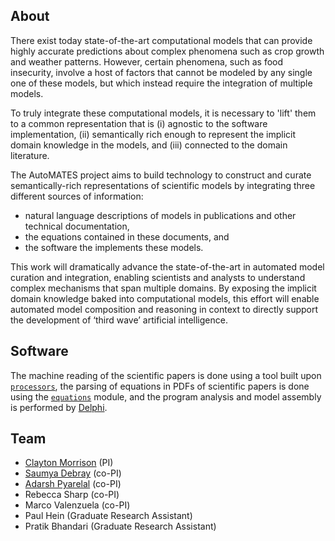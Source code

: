 <title>AutoMATES</title>

## About

There exist today state-of-the-art computational models that can provide highly accurate predictions about complex phenomena such as crop growth and weather patterns. However, certain phenomena, such as food insecurity, involve a host of factors that cannot be modeled by any single one of these models, but which instead require the integration of multiple models.

To truly integrate these computational models, it is necessary to 'lift' them to a common representation that is (i) agnostic to the software implementation, (ii) semantically rich enough to represent the implicit domain knowledge in the models, and (iii) connected to the domain literature.

The AutoMATES project aims to build technology to construct and curate semantically-rich representations of scientific models by integrating three different sources of information:

- natural language descriptions of models in publications and other technical documentation,
- the equations contained in these documents, and
- the software the implements these models.

This work will dramatically advance the state-of-the-art in automated model curation and integration, enabling scientists and analysts to understand complex mechanisms that span multiple domains. By exposing the implicit domain knowledge baked into computational models, this effort will enable automated model composition and reasoning in context to directly support the development of ‘third wave’ artificial intelligence.

## Software

The machine reading of the scientific papers is done using a tool built upon [`processors`](https://github.com/clulab/processors), 
the parsing of equations in PDFs of scientific papers is done using the [`equations`](https://github.com/clulab/equations) module,
and the program analysis and model assembly is performed by [Delphi](https://github.com/ml4ai/delphi).

## Team

- [Clayton Morrison](http://w3.sista.arizona.edu/~clayton/) (PI)
- [Saumya Debray](http://www2.cs.arizona.edu/~debray/) (co-PI)
- [Adarsh Pyarelal](http://adarsh.cc) (co-PI)
- Rebecca Sharp (co-PI)
- Marco Valenzuela (co-PI)
- Paul Hein (Graduate Research Assistant)
- Pratik Bhandari (Graduate Research Assistant)
